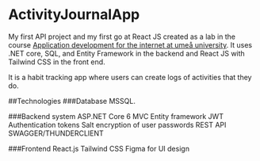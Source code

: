 # ActivityJournalApp
My first API project and my first go at React JS created as a lab in the course [Application development for the internet at umeå university](https://www.umu.se/utbildning/kurser/applikationsutveckling-for-internet/). It uses .NET core, SQL, and Entity Framework in the backend and React JS with Tailwind CSS in the front end. 

It is a habit tracking app where users can create logs of activities that they do. 

##Technologies
###Database
MSSQL.

###Backend system
ASP.NET Core 6 MVC
Entity framework
JWT Authentication tokens
Salt encryption of user passwords
REST API
SWAGGER/THUNDERCLIENT

###Frontend
React.js
Tailwind CSS
Figma for UI design
